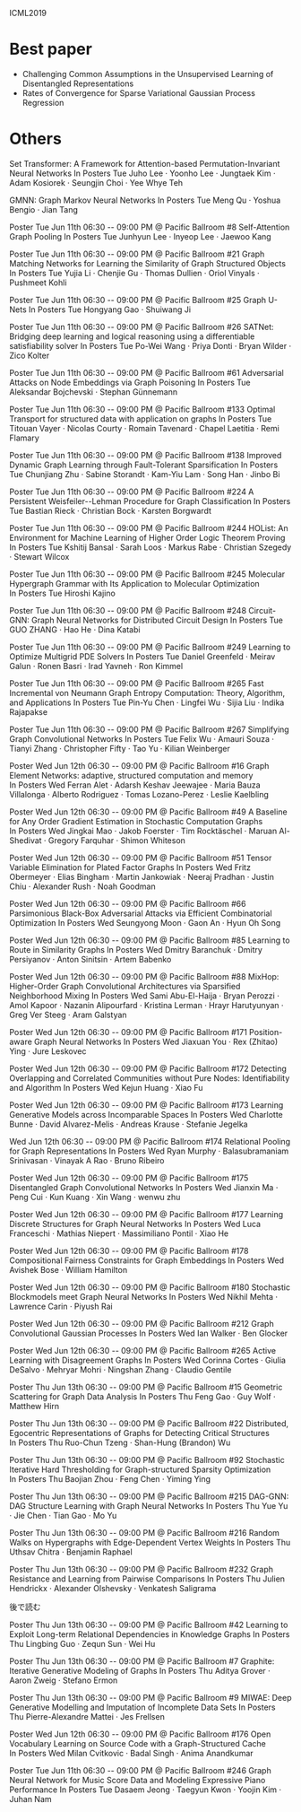 ICML2019

# Best paper
- Challenging Common Assumptions in the Unsupervised Learning of Disentangled Representations  
- Rates of Convergence for Sparse Variational Gaussian Process Regression


# Others

Set Transformer: A Framework for Attention-based Permutation-Invariant Neural Networks
In Posters Tue
Juho Lee · Yoonho Lee · Jungtaek Kim · Adam Kosiorek · Seungjin Choi · Yee Whye Teh

GMNN: Graph Markov Neural Networks
In Posters Tue
Meng Qu · Yoshua Bengio · Jian Tang

Poster
Tue Jun 11th 06:30 -- 09:00 PM @ Pacific Ballroom #8
Self-Attention Graph Pooling
In Posters Tue
Junhyun Lee · Inyeop Lee · Jaewoo Kang

Poster
Tue Jun 11th 06:30 -- 09:00 PM @ Pacific Ballroom #21
Graph Matching Networks for Learning the Similarity of Graph Structured Objects
In Posters Tue
Yujia Li · Chenjie Gu · Thomas Dullien · Oriol Vinyals · Pushmeet Kohli

Poster
Tue Jun 11th 06:30 -- 09:00 PM @ Pacific Ballroom #25
Graph U-Nets
In Posters Tue
Hongyang Gao · Shuiwang Ji

Poster
Tue Jun 11th 06:30 -- 09:00 PM @ Pacific Ballroom #26
SATNet: Bridging deep learning and logical reasoning using a differentiable satisfiability solver
In Posters Tue
Po-Wei Wang · Priya Donti · Bryan Wilder · Zico Kolter

Poster
Tue Jun 11th 06:30 -- 09:00 PM @ Pacific Ballroom #61
Adversarial Attacks on Node Embeddings via Graph Poisoning
In Posters Tue
Aleksandar Bojchevski · Stephan Günnemann

Poster
Tue Jun 11th 06:30 -- 09:00 PM @ Pacific Ballroom #133
Optimal Transport for structured data with application on graphs
In Posters Tue
Titouan Vayer · Nicolas Courty · Romain Tavenard · Chapel Laetitia · Remi Flamary

Poster
Tue Jun 11th 06:30 -- 09:00 PM @ Pacific Ballroom #138
Improved Dynamic Graph Learning through Fault-Tolerant Sparsification
In Posters Tue
Chunjiang Zhu · Sabine Storandt · Kam-Yiu Lam · Song Han · Jinbo Bi

Poster
Tue Jun 11th 06:30 -- 09:00 PM @ Pacific Ballroom #224
A Persistent Weisfeiler--Lehman Procedure for Graph Classification
In Posters Tue
Bastian Rieck · Christian Bock · Karsten Borgwardt

Poster
Tue Jun 11th 06:30 -- 09:00 PM @ Pacific Ballroom #244
HOList: An Environment for Machine Learning of Higher Order Logic Theorem Proving
In Posters Tue
Kshitij Bansal · Sarah Loos · Markus Rabe · Christian Szegedy · Stewart Wilcox

Poster
Tue Jun 11th 06:30 -- 09:00 PM @ Pacific Ballroom #245
Molecular Hypergraph Grammar with Its Application to Molecular Optimization
In Posters Tue
Hiroshi Kajino

Poster
Tue Jun 11th 06:30 -- 09:00 PM @ Pacific Ballroom #248
Circuit-GNN: Graph Neural Networks for Distributed Circuit Design
In Posters Tue
GUO ZHANG · Hao He · Dina Katabi

Poster
Tue Jun 11th 06:30 -- 09:00 PM @ Pacific Ballroom #249
Learning to Optimize Multigrid PDE Solvers
In Posters Tue
Daniel Greenfeld · Meirav Galun · Ronen Basri · Irad Yavneh · Ron Kimmel

Poster
Tue Jun 11th 06:30 -- 09:00 PM @ Pacific Ballroom #265
Fast Incremental von Neumann Graph Entropy Computation: Theory, Algorithm, and Applications
In Posters Tue
Pin-Yu Chen · Lingfei Wu · Sijia Liu · Indika Rajapakse

Poster
Tue Jun 11th 06:30 -- 09:00 PM @ Pacific Ballroom #267
Simplifying Graph Convolutional Networks
In Posters Tue
Felix Wu · Amauri Souza · Tianyi Zhang · Christopher Fifty · Tao Yu · Kilian Weinberger

Poster
Wed Jun 12th 06:30 -- 09:00 PM @ Pacific Ballroom #16
Graph Element Networks: adaptive, structured computation and memory
In Posters Wed
Ferran Alet · Adarsh Keshav Jeewajee · Maria Bauza Villalonga · Alberto Rodriguez · Tomas Lozano-Perez · Leslie Kaelbling

Poster
Wed Jun 12th 06:30 -- 09:00 PM @ Pacific Ballroom #49
A Baseline for Any Order Gradient Estimation in Stochastic Computation Graphs
In Posters Wed
Jingkai Mao · Jakob Foerster · Tim Rocktäschel · Maruan Al-Shedivat · Gregory Farquhar · Shimon Whiteson

Poster
Wed Jun 12th 06:30 -- 09:00 PM @ Pacific Ballroom #51
Tensor Variable Elimination for Plated Factor Graphs
In Posters Wed
Fritz Obermeyer · Elias Bingham · Martin Jankowiak · Neeraj Pradhan · Justin Chiu · Alexander Rush · Noah Goodman

Poster
Wed Jun 12th 06:30 -- 09:00 PM @ Pacific Ballroom #66
Parsimonious Black-Box Adversarial Attacks via Efficient Combinatorial Optimization
In Posters Wed
Seungyong Moon · Gaon An · Hyun Oh Song

Poster
Wed Jun 12th 06:30 -- 09:00 PM @ Pacific Ballroom #85
Learning to Route in Similarity Graphs
In Posters Wed
Dmitry Baranchuk · Dmitry Persiyanov · Anton Sinitsin · Artem Babenko

Poster
Wed Jun 12th 06:30 -- 09:00 PM @ Pacific Ballroom #88
MixHop: Higher-Order Graph Convolutional Architectures via Sparsified Neighborhood Mixing
In Posters Wed
Sami Abu-El-Haija · Bryan Perozzi · Amol Kapoor · Nazanin Alipourfard · Kristina Lerman · Hrayr Harutyunyan · Greg Ver Steeg · Aram Galstyan


Poster
Wed Jun 12th 06:30 -- 09:00 PM @ Pacific Ballroom #171
Position-aware Graph Neural Networks
In Posters Wed
Jiaxuan You · Rex (Zhitao) Ying · Jure Leskovec

Poster
Wed Jun 12th 06:30 -- 09:00 PM @ Pacific Ballroom #172
Detecting Overlapping and Correlated Communities without Pure Nodes: Identifiability and Algorithm
In Posters Wed
Kejun Huang · Xiao Fu

Poster
Wed Jun 12th 06:30 -- 09:00 PM @ Pacific Ballroom #173
Learning Generative Models across Incomparable Spaces
In Posters Wed
Charlotte Bunne · David Alvarez-Melis · Andreas Krause · Stefanie Jegelka

Wed Jun 12th 06:30 -- 09:00 PM @ Pacific Ballroom #174
Relational Pooling for Graph Representations
In Posters Wed
Ryan Murphy · Balasubramaniam Srinivasan · Vinayak A Rao · Bruno Ribeiro

Poster
Wed Jun 12th 06:30 -- 09:00 PM @ Pacific Ballroom #175
Disentangled Graph Convolutional Networks
In Posters Wed
Jianxin Ma · Peng Cui · Kun Kuang · Xin Wang · wenwu zhu

Poster
Wed Jun 12th 06:30 -- 09:00 PM @ Pacific Ballroom #177
Learning Discrete Structures for Graph Neural Networks
In Posters Wed
Luca Franceschi · Mathias Niepert · Massimiliano Pontil · Xiao He

Poster
Wed Jun 12th 06:30 -- 09:00 PM @ Pacific Ballroom #178
Compositional Fairness Constraints for Graph Embeddings
In Posters Wed
Avishek Bose · William Hamilton

Poster
Wed Jun 12th 06:30 -- 09:00 PM @ Pacific Ballroom #180
Stochastic Blockmodels meet Graph Neural Networks
In Posters Wed
Nikhil Mehta · Lawrence Carin · Piyush Rai


Poster
Wed Jun 12th 06:30 -- 09:00 PM @ Pacific Ballroom #212
Graph Convolutional Gaussian Processes
In Posters Wed
Ian Walker · Ben Glocker


Poster
Wed Jun 12th 06:30 -- 09:00 PM @ Pacific Ballroom #265
Active Learning with Disagreement Graphs
In Posters Wed
Corinna Cortes · Giulia DeSalvo · Mehryar Mohri · Ningshan Zhang · Claudio Gentile

Poster
Thu Jun 13th 06:30 -- 09:00 PM @ Pacific Ballroom #15
Geometric Scattering for Graph Data Analysis
In Posters Thu
Feng Gao · Guy Wolf · Matthew Hirn


Poster
Thu Jun 13th 06:30 -- 09:00 PM @ Pacific Ballroom #22
Distributed, Egocentric Representations of Graphs for Detecting Critical Structures
In Posters Thu
Ruo-Chun Tzeng · Shan-Hung (Brandon) Wu

Poster
Thu Jun 13th 06:30 -- 09:00 PM @ Pacific Ballroom #92
Stochastic Iterative Hard Thresholding for Graph-structured Sparsity Optimization
In Posters Thu
Baojian Zhou · Feng Chen · Yiming Ying

Poster
Thu Jun 13th 06:30 -- 09:00 PM @ Pacific Ballroom #215
DAG-GNN: DAG Structure Learning with Graph Neural Networks
In Posters Thu
Yue Yu · Jie Chen · Tian Gao · Mo Yu

Poster
Thu Jun 13th 06:30 -- 09:00 PM @ Pacific Ballroom #216
Random Walks on Hypergraphs with Edge-Dependent Vertex Weights
In Posters Thu
Uthsav Chitra · Benjamin Raphael

Poster
Thu Jun 13th 06:30 -- 09:00 PM @ Pacific Ballroom #232
Graph Resistance and Learning from Pairwise Comparisons
In Posters Thu
Julien Hendrickx · Alexander Olshevsky · Venkatesh Saligrama


後で読む

Poster
Thu Jun 13th 06:30 -- 09:00 PM @ Pacific Ballroom #42
Learning to Exploit Long-term Relational Dependencies in Knowledge Graphs
In Posters Thu
Lingbing Guo · Zequn Sun · Wei Hu

Poster
Thu Jun 13th 06:30 -- 09:00 PM @ Pacific Ballroom #7
Graphite: Iterative Generative Modeling of Graphs
In Posters Thu
Aditya Grover · Aaron Zweig · Stefano Ermon

Poster
Thu Jun 13th 06:30 -- 09:00 PM @ Pacific Ballroom #9
MIWAE: Deep Generative Modelling and Imputation of Incomplete Data Sets
In Posters Thu
Pierre-Alexandre Mattei · Jes Frellsen

Poster
Wed Jun 12th 06:30 -- 09:00 PM @ Pacific Ballroom #176
Open Vocabulary Learning on Source Code with a Graph-Structured Cache
In Posters Wed
Milan Cvitkovic · Badal Singh · Anima Anandkumar

Poster
Tue Jun 11th 06:30 -- 09:00 PM @ Pacific Ballroom #246
Graph Neural Network for Music Score Data and Modeling Expressive Piano Performance
In Posters Tue
Dasaem Jeong · Taegyun Kwon · Yoojin Kim · Juhan Nam
